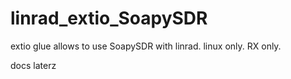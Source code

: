 # linrad_extio_SoapySDR
extio glue allows to use SoapySDR with linrad. linux only. RX only.

docs laterz
